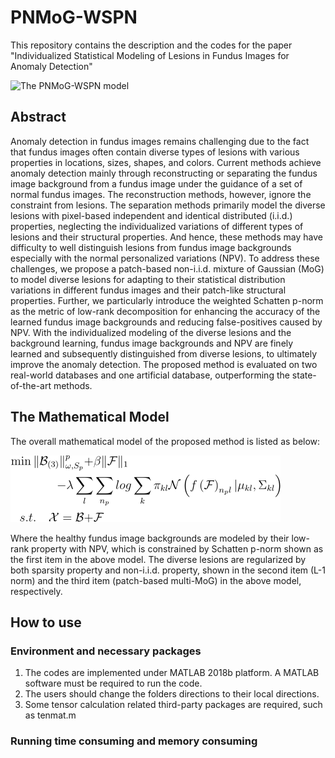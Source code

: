 # PNMoG-WSPN
This repository contains the description and the codes for the paper "Individualized Statistical Modeling of Lesions in Fundus Images for Anomaly Detection"

![The PNMoG-WSPN model](https://github.com/yuchendu/PNMoG-WSPN/blob/main/flowchart.jpg)

## Abstract
Anomaly detection in fundus images remains challenging due to the fact that fundus images often contain diverse types of lesions with various properties in locations, sizes, shapes, and colors. Current methods achieve anomaly detection mainly through reconstructing or separating the fundus image background from a fundus image under the guidance of a set of normal fundus images. The reconstruction methods, however, ignore the constraint from lesions. The separation methods primarily model the diverse lesions with pixel-based independent and identical distributed (i.i.d.) properties, neglecting the individualized variations of different types of lesions and their structural properties. And hence, these methods may have difficulty to well distinguish lesions from fundus image backgrounds especially with the normal personalized variations (NPV). To address these challenges, we propose a patch-based non-i.i.d. mixture of Gaussian (MoG) to model diverse lesions for adapting to their statistical distribution variations in different fundus images and their patch-like structural properties. Further, we particularly introduce the weighted Schatten p-norm as the metric of low-rank decomposition for enhancing the accuracy of the learned fundus image backgrounds and reducing false-positives caused by NPV. With the individualized modeling of the diverse lesions and the background learning, fundus image backgrounds and NPV are finely learned and subsequently distinguished from diverse lesions, to ultimately improve the anomaly detection. The proposed method is evaluated on two real-world databases and one artificial database, outperforming the state-of-the-art methods. 
## The Mathematical Model
The overall mathematical model of the proposed method is listed as below:

![The mathematical model](https://github.com/yuchendu/PNMoG-WSPN/blob/main/equation.png)

Where the healthy fundus image backgrounds are modeled by their low-rank property with NPV, which is constrained by Schatten p-norm shown as the first item in the above model. The diverse lesions are regularized by both sparsity property and non-i.i.d. property, shown in the second item (L-1 norm) and the third item (patch-based multi-MoG) in the above model, respectively.
## How to use
### Environment and necessary packages
1. The codes are implemented under MATLAB 2018b platform. A MATLAB software must be required to run the code. 
2. The users should change the folders directions to their local directions.
3. Some tensor calculation related third-party packages are required, such as tenmat.m
### Running time consuming and memory consuming
